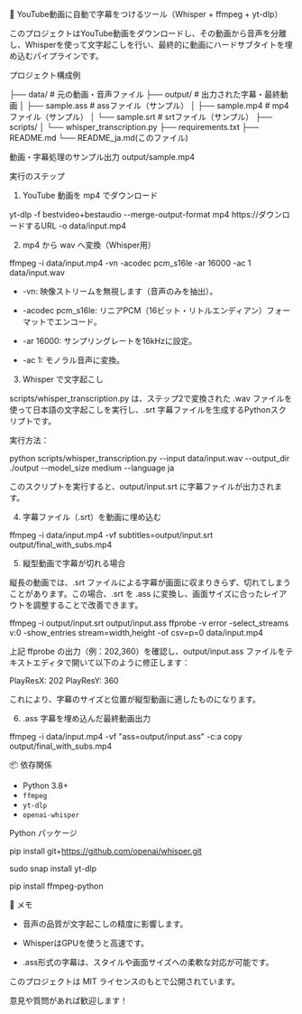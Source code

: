 🎥 YouTube動画に自動で字幕をつけるツール（Whisper + ffmpeg + yt-dlp）

このプロジェクトはYouTube動画をダウンロードし、その動画から音声を分離し、Whisperを使って文字起こしを行い、最終的に動画にハードサブタイトを埋め込むパイプラインです。

プロジェクト構成例

├── data/                   # 元の動画・音声ファイル
├── output/                 # 出力された字幕・最終動画
│   ├── sample.ass          # assファイル（サンプル）
│   ├── sample.mp4          # mp4ファイル（サンプル）
│   └── sample.srt          # srtファイル（サンプル）
├── scripts/
│   └── whisper_transcription.py
├── requirements.txt
├── README.md
└── README_ja.md(このファイル)

動画・字幕処理のサンプル出力
output/sample.mp4 

実行のステップ

1. YouTube 動画を mp4 でダウンロード

yt-dlp -f bestvideo+bestaudio --merge-output-format mp4 https://ダウンロードするURL -o data/input.mp4

2. mp4 から wav へ変換（Whisper用）

ffmpeg -i data/input.mp4 -vn -acodec pcm_s16le -ar 16000 -ac 1 data/input.wav

* -vn: 映像ストリームを無視します（音声のみを抽出）。

* -acodec pcm_s16le: リニアPCM（16ビット・リトルエンディアン）フォーマットでエンコード。

* -ar 16000: サンプリングレートを16kHzに設定。

* -ac 1: モノラル音声に変換。

3. Whisper で文字起こし

scripts/whisper_transcription.py は、ステップ2で変換された .wav ファイルを使って日本語の文字起こしを実行し、.srt 字幕ファイルを生成するPythonスクリプトです。

実行方法：

python scripts/whisper_transcription.py --input data/input.wav --output_dir ./output --model_size medium --language ja

このスクリプトを実行すると、output/input.srt に字幕ファイルが出力されます。

4. 字幕ファイル（.srt）を動画に埋め込む

ffmpeg -i data/input.mp4 -vf subtitles=output/input.srt output/final_with_subs.mp4

5. 縦型動画で字幕が切れる場合

縦長の動画では、.srt ファイルによる字幕が画面に収まりきらず、切れてしまうことがあります。この場合、.srt を .ass に変換し、画面サイズに合ったレイアウトを調整することで改善できます。

ffmpeg -i output/input.srt output/input.ass
ffprobe -v error -select_streams v:0 -show_entries stream=width,height -of csv=p=0 data/input.mp4

上記 ffprobe の出力（例：202,360）を確認し、output/input.ass ファイルをテキストエディタで開いて以下のように修正します：

PlayResX: 202
PlayResY: 360

これにより、字幕のサイズと位置が縦型動画に適したものになります。

6. .ass 字幕を埋め込んだ最終動画出力

ffmpeg -i data/input.mp4 -vf "ass=output/input.ass" -c:a copy output/final_with_subs.mp4

📦 依存関係

- Python 3.8+
- `ffmpeg`
- `yt-dlp`
- `openai-whisper`

Python パッケージ

pip install git+https://github.com/openai/whisper.git

sudo snap install yt-dlp

pip install ffmpeg-python

📝 メモ

* 音声の品質が文字起こしの精度に影響します。

* WhisperはGPUを使うと高速です。

* .ass形式の字幕は、スタイルや画面サイズへの柔軟な対応が可能です。

このプロジェクトは MIT ライセンスのもとで公開されています。

意見や質問があれば歓迎します！